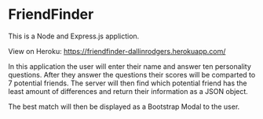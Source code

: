 # FriendFinder
 This is a Node and Express.js appliction. 

View on Heroku: https://friendfinder-dallinrodgers.herokuapp.com/

In this application the user will enter their name and answer ten personality questions. After they answer the questions their scores will be comparted to 7 potential friends. The server will then find which potential friend has the least amount of differences and return their information as a JSON object. 

The best match will then be displayed as a Bootstrap Modal to the user.
